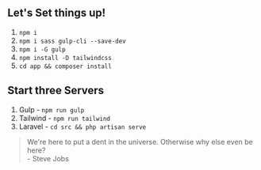 ## Let's Set things up!
1. `npm i`
2. `npm i sass gulp-cli --save-dev`
3. `npm i -G gulp`
4. `npm install -D tailwindcss`
5. `cd app && composer install`

## Start three Servers
1. Gulp - `npm run gulp`
2. Tailwind - `npm run tailwind`
3. Laravel - `cd src && php artisan serve`

> We're here to put a dent in the universe. Otherwise why else even be here? <br>
\- Steve Jobs